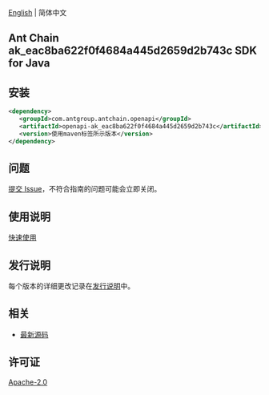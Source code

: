 [English](README.md) | 简体中文

## Ant Chain ak_eac8ba622f0f4684a445d2659d2b743c SDK for Java

## 安装

```xml
<dependency>
   <groupId>com.antgroup.antchain.openapi</groupId>
   <artifactId>openapi-ak_eac8ba622f0f4684a445d2659d2b743c</artifactId>
   <version>使用maven标签所示版本</version>
</dependency>
```

## 问题

[提交 Issue](https://github.com/alipay/antchain-openapi-prod-sdk/issues/new)，不符合指南的问题可能会立即关闭。

## 使用说明

[快速使用](https://github.com/alipay/antchain-openapi-prod-sdk)

## 发行说明

每个版本的详细更改记录在[发行说明](./ChangeLog.txt)中。

## 相关

- [最新源码](https://github.com/alipay/antchain-openapi-prod-sdk/)

## 许可证

[Apache-2.0](http://www.apache.org/licenses/LICENSE-2.0)
